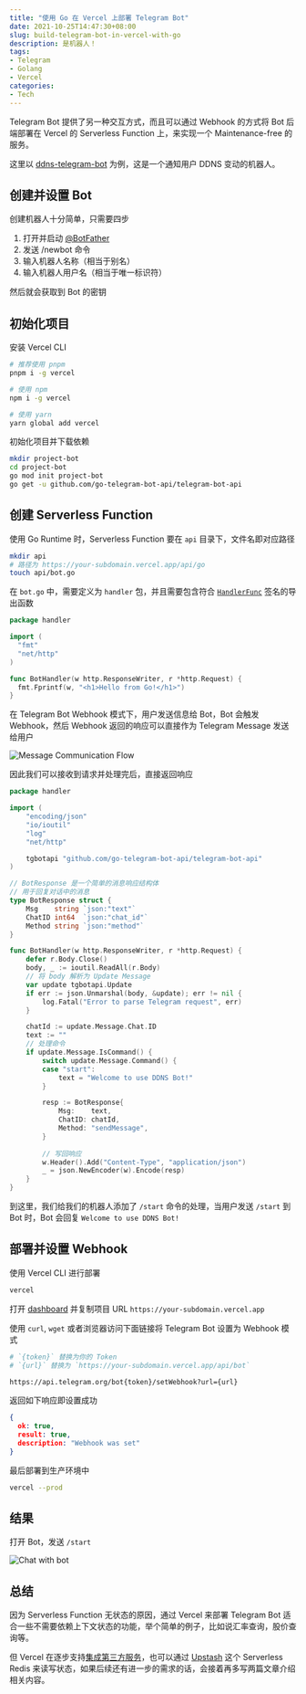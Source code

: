 ```yaml
---
title: "使用 Go 在 Vercel 上部署 Telegram Bot"
date: 2021-10-25T14:47:30+08:00
slug: build-telegram-bot-in-vercel-with-go
description: 是机器人！
tags:
- Telegram
- Golang
- Vercel
categories:
- Tech
---
```


Telegram Bot 提供了另一种交互方式，而且可以通过 Webhook 的方式将 Bot 后端部署在 Vercel 的 Serverless Function 上，来实现一个 Maintenance-free 的服务。

这里以 [ddns-telegram-bot](https://github.com/WingLim/ddns-telegram-bot) 为例，这是一个通知用户 DDNS 变动的机器人。

## 创建并设置 Bot

创建机器人十分简单，只需要四步

1. 打开并启动 [@BotFather](https://t.me/BotFather)
2. 发送 /newbot 命令
3. 输入机器人名称（相当于别名）
4. 输入机器人用户名（相当于唯一标识符）

然后就会获取到 Bot 的密钥

## 初始化项目

安装 Vercel CLI

```bash
# 推荐使用 pnpm
pnpm i -g vercel

# 使用 npm
npm i -g vercel

# 使用 yarn
yarn global add vercel
```

初始化项目并下载依赖

```bash
mkdir project-bot
cd project-bot
go mod init project-bot
go get -u github.com/go-telegram-bot-api/telegram-bot-api
```

## 创建 Serverless Function

使用 Go Runtime 时，Serverless Function 要在 `api` 目录下，文件名即对应路径

```bash
mkdir api
# 路径为 https://your-subdomain.vercel.app/api/go
touch api/bot.go
```

在 `bot.go` 中，需要定义为 `handler` 包，并且需要包含符合 [`HandlerFunc`](https://pkg.go.dev/net/http#HandlerFunc) 签名的导出函数

```go
package handler

import (
  "fmt"
  "net/http"
)

func BotHandler(w http.ResponseWriter, r *http.Request) {
  fmt.Fprintf(w, "<h1>Hello from Go!</h1>")
}
```

在 Telegram Bot Webhook 模式下，用户发送信息给 Bot，Bot 会触发 Webhook，然后 Webhook 返回的响应可以直接作为 Telegram Message 发送给用户

![Message Communication Flow](https://cdn.jsdelivr.net/gh/WingLim/winglim.github.io@hugo/static/images/202110251452862.png)

因此我们可以接收到请求并处理完后，直接返回响应

```go
package handler

import (
	"encoding/json"
	"io/ioutil"
	"log"
	"net/http"

	tgbotapi "github.com/go-telegram-bot-api/telegram-bot-api"
)

// BotResponse 是一个简单的消息响应结构体
// 用于回复对话中的消息
type BotResponse struct {
	Msg    string `json:"text"`
	ChatID int64  `json:"chat_id"`
	Method string `json:"method"`
}

func BotHandler(w http.ResponseWriter, r *http.Request) {
	defer r.Body.Close()
	body, _ := ioutil.ReadAll(r.Body)
	// 将 body 解析为 Update Message
	var update tgbotapi.Update
	if err := json.Unmarshal(body, &update); err != nil {
		log.Fatal("Error to parse Telegram request", err)
	}

	chatId := update.Message.Chat.ID
	text := ""
	// 处理命令
	if update.Message.IsCommand() {
		switch update.Message.Command() {
		case "start":
			text = "Welcome to use DDNS Bot!"
		}

		resp := BotResponse{
			Msg:    text,
			ChatID: chatId,
			Method: "sendMessage",
		}
		
		// 写回响应
		w.Header().Add("Content-Type", "application/json")
		_ = json.NewEncoder(w).Encode(resp)
	}
}
```

到这里，我们给我们的机器人添加了 `/start` 命令的处理，当用户发送 `/start` 到 Bot 时，Bot 会回复 `Welcome to use DDNS Bot!`

## 部署并设置 Webhook

使用 Vercel CLI 进行部署

```bash
vercel
```

打开 [dashboard](https://vercel.com/dashboard) 并复制项目 URL `https://your-subdomain.vercel.app`

使用 `curl`, `wget` 或者浏览器访问下面链接将 Telegram Bot 设置为 Webhook 模式

```bash
# `{token}` 替换为你的 Token
# `{url}` 替换为 `https://your-subdomain.vercel.app/api/bot`

https://api.telegram.org/bot{token}/setWebhook?url={url}
```

返回如下响应即设置成功

```json
{
  ok: true,
  result: true,
  description: "Webhook was set"
}
```

最后部署到生产环境中

```bash
vercel --prod
```

## 结果

打开 Bot，发送 `/start`

![Chat with bot](https://cdn.jsdelivr.net/gh/WingLim/winglim.github.io@hugo/static/images/202110251518784.png)

## 总结

因为 Serverless Function 无状态的原因，通过 Vercel 来部署 Telegram Bot 适合一些不需要依赖上下文状态的功能，举个简单的例子，比如说汇率查询，股价查询等。

但 Vercel 在逐步支持[集成第三方服务](https://vercel.com/integrations)，也可以通过 [Upstash](https://vercel.com/integrations/upstash) 这个 Serverless Redis 来读写状态，如果后续还有进一步的需求的话，会接着再多写两篇文章介绍相关内容。

